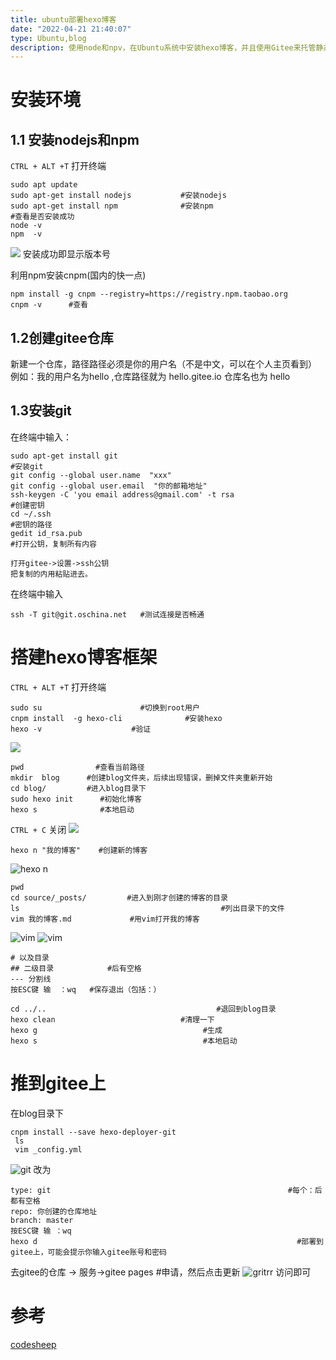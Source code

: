 ```yaml
---
title: ubuntu部署hexo博客
date: "2022-04-21 21:40:07"
type: Ubuntu,blog
description: 使用node和npv，在Ubuntu系统中安装hexo博客，并且使用Gitee来托管静态页面。
---
```

# 安装环境
## 1.1 安装nodejs和npm
`CTRL + ALT +T`  打开终端
```shell
sudo apt update 
sudo apt-get install nodejs           #安装nodejs
sudo apt-get install npm              #安装npm
#查看是否安装成功
node -v
npm  -v
```
![](https://gitee.com/hellohehe1/photo/raw/master/202211201656278.png)
安装成功即显示版本号

利用npm安装cnpm(国内的快一点)
```shell
npm install -g cnpm --registry=https://registry.npm.taobao.org
cnpm -v      #查看
```
## 1.2创建gitee仓库
新建一个仓库，路径路径必须是你的用户名（不是中文，可以在个人主页看到）
例如：我的用户名为hello ,仓库路径就为  hello.gitee.io 
仓库名也为 hello

## 1.3安装git
在终端中输入：
```shell
sudo apt-get install git                                                               #安装git
git config --global user.name  "xxx"
git config --global user.email  "你的邮箱地址"
ssh-keygen -C 'you email address@gmail.com' -t rsa                                    #创建密钥
cd ~/.ssh                                                                              #密钥的路径
gedit id_rsa.pub                                                                      #打开公钥，复制所有内容
```
	打开gitee->设置->ssh公钥
	把复制的内用粘贴进去。

在终端中输入
```shell
ssh -T git@git.oschina.net   #测试连接是否畅通
```
# 搭建hexo博客框架
`CTRL + ALT +T`  打开终端
```shell
sudo su                      #切换到root用户
cnpm install  -g hexo-cli              #安装hexo
hexo -v                    #验证
```
![](https://gitee.com/hellohehe1/photo/raw/master/202211201656279.png)

```shell
pwd                #查看当前路径
mkdir  blog      #创建blog文件夹，后续出现错误，删掉文件夹重新开始
cd blog/         #进入blog目录下
sudo hexo init      #初始化博客
hexo s              #本地启动
```
`CTRL + C` 关闭
![](https://gitee.com/hellohehe1/photo/raw/master/202211201656280.png)

```shell
hexo n "我的博客"    #创建新的博客
```
![hexo n](https://gitee.com/hellohehe1/photo/raw/master/202211201656281.png)
```shell
pwd
cd source/_posts/         #进入到刚才创建的博客的目录
ls                                             #列出目录下的文件
vim 我的博客.md             #用vim打开我的博客
```
![vim](https://gitee.com/hellohehe1/photo/raw/master/202211201656282.png)
![vim](https://gitee.com/hellohehe1/photo/raw/master/202211201656283.png)

```shell
# 以及目录
## 二级目录            #后有空格
--- 分割线
按ESC键 输  ：wq   #保存退出（包括：）
```

```shell
cd ../..                                      #退回到blog目录
hexo clean                            #清理一下
hexo g                                     #生成
hexo s                                     #本地启动
```
# 推到gitee上
在blog目录下
```shell
cnpm install --save hexo-deployer-git 
 ls
 vim _config.yml
```
![git](https://gitee.com/hellohehe1/photo/raw/master/202211201656284.png)
改为

```shell
type: git                                                     #每个：后都有空格
repo: 你创建的仓库地址
branch: master
按ESC键 输 ：wq
hexo d                                                          #部署到gitee上，可能会提示你输入gitee账号和密码
```
去gitee的仓库  ->  服务->gitee pages             #申请，然后点击更新
![gritrr](https://gitee.com/hellohehe1/photo/raw/master/202211201656285.png)
访问即可






# 参考

[codesheep](https://www.bilibili.com/video/BV1Yb411a7ty?spm_id_from=333.337.search-card.all.click "codesheep")
